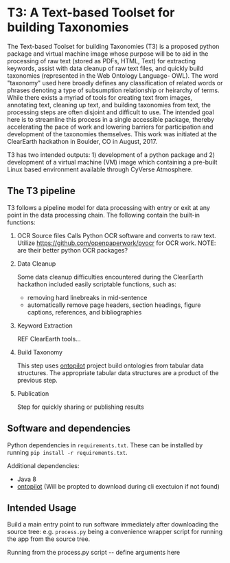 # T3: A Text-based Toolset for building Taxonomies

The Text-based Toolset for building Taxonomies (T3) is a proposed python package and virtual machine image whose purpose will be to aid in the processing of raw text (stored as PDFs, HTML, Text) for extracting keywords, assist with data cleanup of raw text files, and quickly build taxonomies (represented in the Web Ontology Language- OWL).  The word "taxonomy" used here broadly defines any classification of related words or phrases denoting a type of subsumption relationship or heirarchy of terms.   While there exists a myriad of tools for creating text from images, annotating text, cleaning up text, and building taxonomies from text, the processing steps are often disjoint and difficult to use.  The intended goal here is to streamline this process in a single accessible package, thereby accelerating the pace of work and lowering barriers for participation and development of the taxonomies themselves.  This work was initiated at the ClearEarth hackathon in Boulder, CO in August, 2017.

T3 has two intended outputs: 1) development of a python package and 2) development of a virtual machine (VM) image which containing a pre-built Linux based environment available through CyVerse Atmosphere. 

## The T3 pipeline
T3 follows a pipeline model for data processing with entry or exit at any point in the data processing chain.  The following contain the built-in functions:
   
1. OCR Source files
    Calls Python OCR software and converts to raw text.  Utilize https://github.com/openpaperwork/pyocr for OCR work.  NOTE: are their better python OCR packages?

2. Data Cleanup

    Some data cleanup difficulties encountered during the ClearEarth hackathon included easily scriptable functions, such as:
     * removing hard linebreaks in mid-sentence
     * automatically remove page headers, section headings, figure captions, references, and bibliographies
    
3. Keyword Extraction
   
    REF ClearEarth tools...
     
4. Build Taxonomy

    This step uses [ontopilot](https://github.com/stuckyb/ontopilot) project build ontologies from tabular data structures.  The appropriate tabular data structures are a product of the previous step.
    
5. Publication

    Step for quickly sharing or publishing results
    
## Software and dependencies

Python dependencies in `requirements.txt`. These can be installed by running `pip install -r requirements.txt`.

Additional dependencies:

* Java 8
* [ontopilot](https://github.com/stuckyb/ontopilot) (Will be propted to download during cli exectuion if not found)

## Intended Usage
Build a main entry point to run software immediately after downloading the source tree: e.g. `process.py` being a convenience wrapper script for running the app from the source tree.

Running from the process.py script -- define arguments here




   
